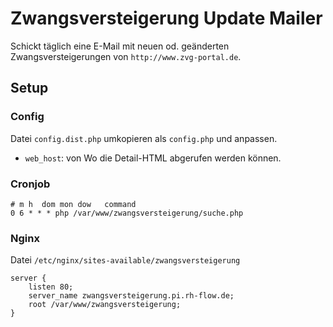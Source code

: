 # Zwangsversteigerung Update Mailer

Schickt täglich eine E-Mail mit neuen od. geänderten Zwangsversteigerungen von `http://www.zvg-portal.de`.


## Setup

### Config

Datei `config.dist.php` umkopieren als `config.php` und anpassen.

- `web_host`: von Wo die Detail-HTML abgerufen werden können. 

### Cronjob

```
# m h  dom mon dow   command
0 6 * * * php /var/www/zwangsversteigerung/suche.php
```

### Nginx

Datei `/etc/nginx/sites-available/zwangsversteigerung`

```
server {
    listen 80;
    server_name zwangsversteigerung.pi.rh-flow.de;
    root /var/www/zwangsversteigerung;
}
```


